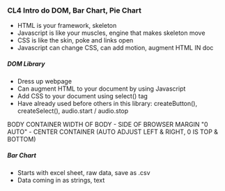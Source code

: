 ### CL4 Intro do DOM, Bar Chart, Pie Chart

* HTML is your framework, skeleton
* Javascript is like your muscles, engine that makes skeleton move
* CSS is like the skin, poke and links open
* Javascript can change CSS, can add motion, augment HTML IN doc

##### DOM Library
* Dress up webpage
* Can augment HTML to your document by using Javascript
* Add CSS to your document using select() tag
* Have already used before others in this library: createButton(), createSelect(), audio.start / audio.stop

BODY
CONTAINER
WIDTH OF BODY - SIDE OF BROWSER
MARGIN "0 AUTO" - CENTER CONTAINER (AUTO ADJUST LEFT & RIGHT, 0 IS TOP & BOTTOM)

##### Bar Chart
* Starts with excel sheet, raw data, save as .csv
* Data coming in as strings, text
